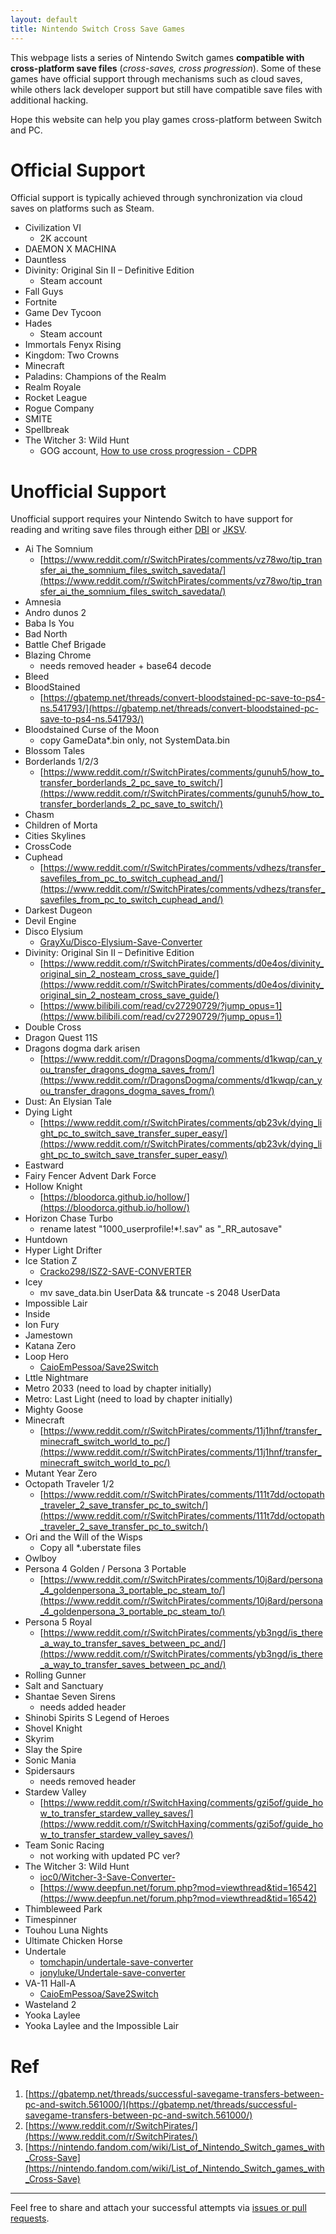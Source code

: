 ```yaml
---
layout: default
title: Nintendo Switch Cross Save Games
---
```


This webpage lists a series of Nintendo Switch games **compatible with cross-platform save files** (*cross-saves, cross progression*).
Some of these games have official support through mechanisms such as cloud saves, while others lack developer support but still have compatible save files with additional hacking.

Hope this website can help you play games cross-platform between Switch and PC.

# Official Support

Official support is typically achieved through synchronization via cloud saves on platforms such as Steam.

- Civilization VI
  - 2K account
- DAEMON X MACHINA
- Dauntless
- Divinity: Original Sin II – Definitive Edition
  - Steam account
- Fall Guys
- Fortnite
- Game Dev Tycoon
- Hades
  - Steam account
- Immortals Fenyx Rising
- Kingdom: Two Crowns
- Minecraft
- Paladins: Champions of the Realm
- Realm Royale
- Rocket League
- Rogue Company
- SMITE
- Spellbreak
- The Witcher 3: Wild Hunt
  - GOG account, [How to use cross progression - CDPR](https://support.cdprojektred.com/en/witcher-3/nintendo-switch/sp-technical/issue/2431/how-to-use-cross-progression-2)

# Unofficial Support

Unofficial support requires your Nintendo Switch to have support for reading and writing save files through either [DBI](https://github.com/rashevskyv/dbi) or [JKSV](https://github.com/J-D-K/JKSV).

- Ai The Somnium
  - [https://www.reddit.com/r/SwitchPirates/comments/vz78wo/tip_transfer_ai_the_somnium_files_switch_savedata/](https://www.reddit.com/r/SwitchPirates/comments/vz78wo/tip_transfer_ai_the_somnium_files_switch_savedata/)
- Amnesia
- Andro dunos 2
- Baba Is You
- Bad North
- Battle Chef Brigade
- Blazing Chrome
  - needs removed header + base64 decode
- Bleed
- BloodStained
  - [https://gbatemp.net/threads/convert-bloodstained-pc-save-to-ps4-ns.541793/](https://gbatemp.net/threads/convert-bloodstained-pc-save-to-ps4-ns.541793/)
- Bloodstained Curse of the Moon 
  - copy GameData*.bin only, not SystemData.bin
- Blossom Tales
- Borderlands 1/2/3
  - [https://www.reddit.com/r/SwitchPirates/comments/gunuh5/how_to_transfer_borderlands_2_pc_save_to_switch/](https://www.reddit.com/r/SwitchPirates/comments/gunuh5/how_to_transfer_borderlands_2_pc_save_to_switch/)
- Chasm
- Children of Morta
- Cities Skylines
- CrossCode
- Cuphead
  - [https://www.reddit.com/r/SwitchPirates/comments/vdhezs/transfer_savefiles_from_pc_to_switch_cuphead_and/](https://www.reddit.com/r/SwitchPirates/comments/vdhezs/transfer_savefiles_from_pc_to_switch_cuphead_and/)
- Darkest Dugeon
- Devil Engine
- Disco Elysium
  - [GrayXu/Disco-Elysium-Save-Converter](https://github.com/GrayXu/Disco-Elysium-Save-Converter)
- Divinity: Original Sin II – Definitive Edition
  - [https://www.reddit.com/r/SwitchPirates/comments/d0e4os/divinity_original_sin_2_nosteam_cross_save_guide/](https://www.reddit.com/r/SwitchPirates/comments/d0e4os/divinity_original_sin_2_nosteam_cross_save_guide/)
  - [https://www.bilibili.com/read/cv27290729/?jump_opus=1](https://www.bilibili.com/read/cv27290729/?jump_opus=1)
- Double Cross
- Dragon Quest 11S
- Dragons dogma dark arisen
  - [https://www.reddit.com/r/DragonsDogma/comments/d1kwqp/can_you_transfer_dragons_dogma_saves_from/](https://www.reddit.com/r/DragonsDogma/comments/d1kwqp/can_you_transfer_dragons_dogma_saves_from/)
- Dust: An Elysian Tale
- Dying Light
  - [https://www.reddit.com/r/SwitchPirates/comments/qb23vk/dying_light_pc_to_switch_save_transfer_super_easy/](https://www.reddit.com/r/SwitchPirates/comments/qb23vk/dying_light_pc_to_switch_save_transfer_super_easy/)
- Eastward
- Fairy Fencer Advent Dark Force
- Hollow Knight
  - [https://bloodorca.github.io/hollow/](https://bloodorca.github.io/hollow/)
- Horizon Chase Turbo 
  - rename latest "1000_userprofile!*!.sav" as "_RR_autosave"
- Huntdown
- Hyper Light Drifter
- Ice Station Z
  - [Cracko298/ISZ2-SAVE-CONVERTER](https://github.com/Cracko298/ISZ2-SAVE-CONVERTER)
- Icey
  - mv save_data.bin UserData && truncate -s 2048 UserData
- Impossible Lair
- Inside
- Ion Fury
- Jamestown
- Katana Zero
- Loop Hero
  - [CaioEmPessoa/Save2Switch](https://github.com/CaioEmPessoa/Save2Switch)
- Lttle Nightmare
- Metro 2033 (need to load by chapter initially)
- Metro: Last Light (need to load by chapter initially)
- Mighty Goose
- Minecraft
  - [https://www.reddit.com/r/SwitchPirates/comments/11j1hnf/transfer_minecraft_switch_world_to_pc/](https://www.reddit.com/r/SwitchPirates/comments/11j1hnf/transfer_minecraft_switch_world_to_pc/)
- Mutant Year Zero
- Octopath Traveler 1/2
  - [https://www.reddit.com/r/SwitchPirates/comments/111t7dd/octopath_traveler_2_save_transfer_pc_to_switch/](https://www.reddit.com/r/SwitchPirates/comments/111t7dd/octopath_traveler_2_save_transfer_pc_to_switch/)
- Ori and the Will of the Wisps
  - Copy all \*.uberstate files
- Owlboy
- Persona 4 Golden / Persona 3 Portable
  - [https://www.reddit.com/r/SwitchPirates/comments/10j8ard/persona_4_goldenpersona_3_portable_pc_steam_to/](https://www.reddit.com/r/SwitchPirates/comments/10j8ard/persona_4_goldenpersona_3_portable_pc_steam_to/)
- Persona 5 Royal
  - [https://www.reddit.com/r/SwitchPirates/comments/yb3ngd/is_there_a_way_to_transfer_saves_between_pc_and/](https://www.reddit.com/r/SwitchPirates/comments/yb3ngd/is_there_a_way_to_transfer_saves_between_pc_and/)
- Rolling Gunner
- Salt and Sanctuary
- Shantae Seven Sirens
  - needs added header
- Shinobi Spirits S Legend of Heroes
- Shovel Knight
- Skyrim
- Slay the Spire
- Sonic Mania
- Spidersaurs
  - needs removed header
- Stardew Valley
  - [https://www.reddit.com/r/SwitchHaxing/comments/gzi5of/guide_how_to_transfer_stardew_valley_saves/](https://www.reddit.com/r/SwitchHaxing/comments/gzi5of/guide_how_to_transfer_stardew_valley_saves/)
- Team Sonic Racing
  - not working with updated PC ver?
- The Witcher 3: Wild Hunt
  - [ioc0/Witcher-3-Save-Converter-](https://github.com/ioc0/Witcher-3-Save-Converter-)
  - [https://www.deepfun.net/forum.php?mod=viewthread&tid=16542](https://www.deepfun.net/forum.php?mod=viewthread&tid=16542)
- Thimbleweed Park
- Timespinner
- Touhou Luna Nights
- Ultimate Chicken Horse
- Undertale
  - [tomchapin/undertale-save-converter](https://github.com/tomchapin/undertale-save-converter)
  - [jonyluke/Undertale-save-converter](https://github.com/jonyluke/Undertale-save-converter)
- VA-11 Hall-A
  - [CaioEmPessoa/Save2Switch](https://github.com/CaioEmPessoa/Save2Switch)
- Wasteland 2
- Yooka Laylee
- Yooka Laylee and the Impossible Lair

# Ref

1. [https://gbatemp.net/threads/successful-savegame-transfers-between-pc-and-switch.561000/](https://gbatemp.net/threads/successful-savegame-transfers-between-pc-and-switch.561000/)
2. [https://www.reddit.com/r/SwitchPirates/](https://www.reddit.com/r/SwitchPirates/)
3. [https://nintendo.fandom.com/wiki/List_of_Nintendo_Switch_games_with_Cross-Save](https://nintendo.fandom.com/wiki/List_of_Nintendo_Switch_games_with_Cross-Save)

---

Feel free to share and attach your successful attempts via [issues or pull requests](https://github.com/NS-cross-save-games/ns-cross-save-games.github.io).